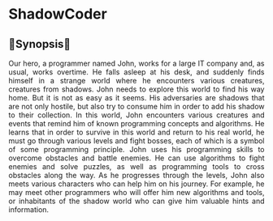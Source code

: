 # ShadowCoder

## 📖Synopsis📖
<div style="text-align: justify">
Our hero, a programmer named John, works for a large IT company and, as usual, works overtime. He falls asleep at his desk, and suddenly finds himself in a strange world where he encounters various creatures, creatures from shadows.
John needs to explore this world to find his way home. But it is not as easy as it seems. His adversaries are shadows that are not only hostile, but also try to consume him in order to add his shadow to their collection.
In this world, John encounters various creatures and events that remind him of known programming concepts and algorithms. He learns that in order to survive in this world and return to his real world, he must go through various levels and fight bosses, each of which is a symbol of some programming principle.
John uses his programming skills to overcome obstacles and battle enemies. He can use algorithms to fight enemies and solve puzzles, as well as programming tools to cross obstacles along the way.
As he progresses through the levels, John also meets various characters who can help him on his journey. For example, he may meet other programmers who will offer him new algorithms and tools, or inhabitants of the shadow world who can give him valuable hints and information.
</div>